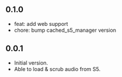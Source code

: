 ## 0.1.0

- feat: add web support
- chore: bump cached_s5_manager version

## 0.0.1

- Initial version.
- Able to load & scrub audio from S5.
